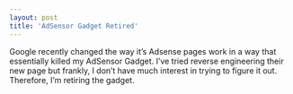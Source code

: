 ```yaml
---
layout: post
title: 'AdSensor Gadget Retired'
---
```

Google recently changed the way it’s Adsense pages work in a way that essentially killed my AdSensor Gadget. I’ve tried reverse engineering their new page but frankly, I don’t have much interest in trying to figure it out. Therefore, I’m retiring the gadget.
